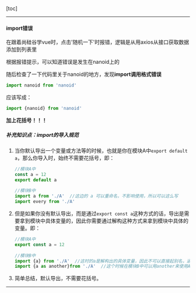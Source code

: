 [toc]

---

#### import错误

在跟着尚硅谷学vue时，点击'随机一下'时报错，逻辑是从用axios从接口获取数据添加到列表里



根据报错提示，可以知道错误是发生在nanoid上的

随后检查了一下代码里关于nanoid的地方，发现**import调用格式错误**

```js
import nanoid from 'nanoid'
```

应该写成：

```js
import {nanoid} from 'nanoid'
```

**加上花括号！！！**

##### 补充知识点：import的导入规范

1. 当你默认导出一个变量或方法等的时候，也就是你在模块A中`export default a`，那么你导入时，始终不需要花括号，即：

   ```js
   //模块A中
   const a = 12
   export default a
    
   //模块B中
   import a from './A'  //这边的 a 可以重命名，不影响使用，所以可以这么写
   import every from './A'
   ```

2. 但是如果你没有默认导出，而是通过`export const a`这种方式的话，导出是需要拿到模块中具体变量的，因此你需要通过解构这种方式来拿到模块中具体的变量。即：

   ```js
   //模块A中
   export const a = 12
    
   //模块B中
   import {a} from './A'  //这时的a是解构出的具体变量，因此不可以直接起别名，通过下面这种方式重命名
   import {a as another}from './A'  //这个时候在模块B中可以用another来使用A中定义的模块和方法
   ```

3. 简单总结，默认导出，不需要花括号。

---

